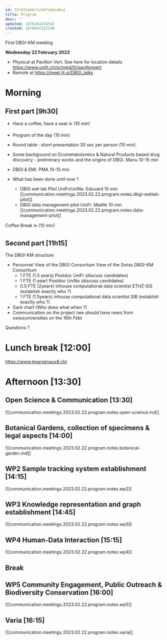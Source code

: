 ```yaml
---
id: 33r62tekbrtckkfadan4kwj
title: Program
desc: ''
updated: 1676362478542
created: 1676042332330
---
```


First DBGI-KM meeting 

**Wednesday 22 February 2023**

- Physical at Pavillon Vert. See here for location details https://www.unifr.ch/scimed/fr/pavillonvert
- Remote at https://meet.jit.si/DBGI_talks

# Morning 

## First part [9h30]

- Have a coffee, have a seat ☕ (10 min)

- Program of the day (10 min)

- Round table : short presentation 30 sec per person (10 min).

- Some background on Ecometabolomics & Natural Products based drug discovery - preliminary works and the origins of DBGI. Manu 10-15 min

- DBGI & EMI. PMA 10-15 min

- What has been done until now ?
  - DBGI wet lab Pilot UniFr/UniNe. Edouard 10 min
[[communication.meetings.2023.02.22.program.notes.dbgi-wetlab-pilot]]
  - DBGI data management pilot UniFr. Maëlle 10 min
[[communication.meetings.2023.02.22.program.notes.data-management-pilot]]



Coffee Break ☕ (10 min) 

## Second part [11h15] 

The DBGI-KM structure

  - Personnel
  View of the DBGI Consortium
  View of the Swiss DBGI-KM Consortium
    - 1 FTE (1.5 years) Postdoc UniFr (discuss candidates)
    - 1 FTE (1 year) Postdoc UniNe (discuss candidates)
    - 0.5 FTE (2years) inhouse computational data scientist ETHZ-SIS (establish exactly who ?)
    - 1 FTE (1.5years) inhouse computational data scientist SIB (establish exactly who ?)
  - Gant chart (Who does what when ?)
  - Communication on the project (we should have news from swissuniversities on the 16th Feb)

Questions ? 

# Lunch break [12:00]

https://www.lesarsenaux8.ch/

# Afternoon [13:30]

## Open Science & Communication [13:30]

![[communication.meetings.2023.02.22.program.notes.open-science.md]]

## Botanical Gardens, collection of specimens & legal aspects [14:00]

![[communication.meetings.2023.02.22.program.notes.botanical-garden.md]]

## WP2 Sample tracking system establishment [14:15]

![[communication.meetings.2023.02.22.program.notes.wp2]]

## WP3 Knowledge representation and graph establishment [14:45]

![[communication.meetings.2023.02.22.program.notes.wp3]]

## WP4 Human-Data Interaction [15:15]

![[communication.meetings.2023.02.22.program.notes.wp4]]

## Break 
## WP5 Community Engagement, Public Outreach & Biodiversity Conservation [16:00]

![[communication.meetings.2023.02.22.program.notes.wp5]]

## Varia [16:15]

![[communication.meetings.2023.02.22.program.notes.varia]]

